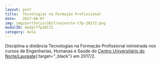 ```yaml
---
layout: post
title:  Tecnologias na Formação Profissional
date:   2017-08-07
img: img/portfolio/2017/uninorte-tfp-20172.png
modalID: modalTfp20172
category: Aula
---
```


Disciplina a distância Tecnologias na Formação Profissional ministrada nos cursos de Engenharias, Humanas e Saúde do [Centro Universitário do Norte/Laureate][uninorte-laureate]{:target="_black"} em 2017/2.


[uninorte-laureate]: https://www.uninorte.com.br/
